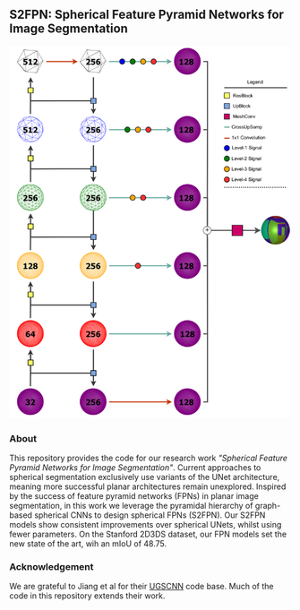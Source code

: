 ## S2FPN: Spherical Feature Pyramid Networks for Image Segmentation

![architecture](s2fpn.png "Architecture of the proposed S2FPN model.")

### About
This repository provides the code for our research work *"Spherical Feature Pyramid Networks for Image Segmentation"*. Current approaches to spherical segmentation exclusively use variants of the UNet architecture, meaning more successful planar architectures remain unexplored. Inspired by the success of feature pyramid networks (FPNs) in planar image segmentation, in this work we leverage the pyramidal hierarchy of graph-based spherical CNNs to design spherical FPNs (S2FPN). Our S2FPN
models show consistent improvements over spherical UNets, whilst using fewer parameters. On the Stanford 2D3DS dataset, our FPN models set the new state of the art, wih an mIoU of 48.75.

### Acknowledgement
We are grateful to Jiang et al for their [UGSCNN](https://github.com/maxjiang93/ugscnn) code base. Much of the code in this repository extends their work.
